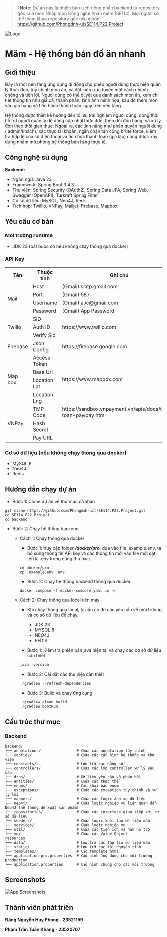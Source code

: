 > **ℹ️ Note:** Dự án này là phiên bản tách riêng phần backend từ repository gốc của môn Nhập môn Công nghệ Phần mềm (SE114). Mọi người có thể tham khảo repository gốc nếu muốn: https://github.com/Phongdnh-uit/SE114.P22.Project

![Logo](https://github.com/Phongdnh-uit/SE114.P22.Project/blob/deployment/backend/backend/src/main/resources/static/images/banner.png)

# Măm - Hệ thống bán đồ ăn nhanh

## Giới thiệu

Đây là một nền tảng ứng dụng di dộng cho phép người dùng thực hiện quản lý thực đơn, tùy chỉnh món ăn, và đặt món trực
tuyến một cách nhanh chóng và tiện lợi.
Người dùng có thể duyệt qua danh sách món ăn, xem chi tiết thông tin như giá cả, thành phần, hình ảnh minh họa, sau đó
thêm món vào giỏ hàng và tiến hành thanh toán ngay trên nền tảng.

Hệ thống được thiết kế hướng đến tối ưu trải nghiệm người dùng, đồng thời hỗ trợ người quản lý dễ dàng cập nhật thực
đơn, theo dõi đơn hàng, và xử lý đơn theo thời gian thực. Ngoài ra, các tính năng như phân quyền người dùng (
admin/khách), xác thực tài khoản, ngăn chặn tấn công brute force, kiểm tra hợp lệ của số điện thoại và tích hợp thanh
toán (giả lập) cũng được xây dựng nhằm mô phỏng hệ thống bán hàng thực tế.

## Công nghệ sử dụng

**Backend:**

- Ngôn ngữ: Java 23
- Framework: Spring Boot 3.4.3
- Thư viện: Spring Security (OAuth2), Spring Data JPA, Spring Web, Swagger (OpenAPI), Turkraft Spring Filter
- Cơ sở dữ liệu: MySQL, Neo4J, Redis
- Tích hợp: Twillio, VNPay, Mailjet, Firebase, Mapbox.

## Yêu cầu cơ bản

### Môi trường runtime

- JDK 23 (bắt buộc có nếu không chạy thông qua docker)

### API Key

<table>
    <tr>
        <th>Tên</th>
        <th>Thuộc tính</th>
        <th>Ghi chú</th>
    </tr>
    <tr>
        <td rowspan="4">Mail</td>
        <td>Host</td>
        <td>(Gmail) smtp.gmail.com</td>
    </tr>
    <tr>
        <td>Port</td>
        <td>(Gmail) 587</td>
    </tr>
    <tr>
        <td>Username</td>
        <td>(Gmail) abc@gmail.com</td>
    </tr>
    <tr>
        <td>Password</td>
        <td>(Gmail) App Password</td>
    </tr>
    <tr>
        <td rowspan="3">Twilio</td>
        <td>SID</td>
        <td rowspan="3">https://www.twilio.com</td>
    </tr>
    <tr>
        <td>Auth ID</td>
    </tr>
    <tr>
        <td>Verify Sid</td>
    </tr>
    <tr>
        <td>Firebase</td>
        <td>Json Config</td>
        <td>https://firebase.google.com</td>
    </tr>
    <tr>
        <td rowspan="4">Map box</td>
        <td>Access Token</td>
        <td rowspan="4">https://www.mapbox.com</td>
    </tr>
    <tr>
        <td>Base Url</td>
    </tr>
    <tr>
        <td>Location Lat</td>
    </tr>
    <tr>
        <td>Location Lng</td>
    </tr>
    <tr>
        <td rowspan="3">VNPay</td>
        <td>TMP Code</td>
        <td>https://sandbox.vnpayment.vn/apis/docs/thanh-toan-pay/pay.html</td>
    </tr>
    <tr>
        <td>Hash Secret</td>
    </tr>
    <tr>
        <td>Pay URL</td>
    </tr>
</table>

### Cơ sở dữ liệu (nếu không chạy thông qua docker)

- MySQL 8
- Neo4J
- Redis

## Hướng dẫn chạy dự án

- Bước 1: Clone dự án về thư mục cá nhân

```
git clone https://github.com/Phongdnh-uit/SE114.P22.Project.git
cd SE114.P22.Project
cd backend
```

- Bước 2: Chạy hệ thống backend

  - Cách 1: Chạy thông qua docker
    - Bước 1: truy cập folder **_/docker/pro_**, dựa vào file .example.env, ta bổ sung thông tin API key và các
      thông tin mới vào file mới đặt tên là .env trong cùng thư mục.
    ```
    cd docker/pro
    cp .example.env .env
    ```
    - Bước 2: Chạy hệ thống backend thông qua docker
    ```
    docker compose -f docker-compose.yaml up -d
    ```
  - Cách 2: Chạy thông qua local trên máy

    - Khi chạy thông qua local, ta cần có đủ các yêu cầu về môi trường và cơ sở dữ liệu để chạy.

      - JDK 23
      - MYSQL 8
      - NEO4J
      - REDIS

    - Bước 1: Kiểm tra phiên bản java hiện tại và chạy các cơ sở dữ liệu cần thiết

    ```java
    java -version
    ```

    - Bước 2: Cài đặt các thư viện cần thiết

    ```java
    ./gradlew --refresh-dependencies
    ```

    - Bước 3: Build và chạy ứng dụng

    ```java
    ./gradlew clean build
    ./gradlew bootRun
    ```

## Cấu trúc thư mục

### Backend

```
backend/
├── annotations/                # Chứa các annotation tùy chỉnh
├── configs/                    # Chứa các cấu hình hệ thống và thư viện
├── constants/                  # Lưu trữ các hằng số
├── controllers/                # Chứa các lớp controller xử lý yêu cầu
├── dtos/                       # Dữ liệu yêu cầu và phản hồi
├── entities/                   # Chứa các thực thể
├── enums/                      # Các khai báo enum
├── exceptions/                 # Chứa các exception tùy chỉnh và xử lý lỗi
├── mappers/                    # Chứa các logic ánh xạ dữ liệu
├── neo4j/                      # Chứa logic nghiệp vụ liên quan đến Neo4J (hệ thống đề xuất sản phẩm)
├── repositories/               # Chứa các interface giao tiếp với cơ sở dữ liệu
├── seeders/                    # Chứa logic khởi tạo dữ liệu mẫu
├── services/                   # Chứa logic nghiệp vụ
├── util/                       # Chứa các tiện ích và hàm hỗ trợ
├── vo/                         # Chứa các Value Object
resources
├── data/                       # Lưu trữ các tập tin dữ liệu mẫu
├── static/                     # Lưu trữ các tài nguyên tĩnh
├── templates/                  # Các template html
├── application-pro.properties  # Cấu hình ứng dụng cho môi trường production
└── application.properties      # Cấu hình chung cho các môi trường
```

## Screenshots

![App Screenshots](https://github.com/Phongdnh-uit/SE114.P22.Project/blob/deployment/backend/backend/src/main/resources/static/images/demo_screenshot.png)


## Thành viên phát triển

**Đặng Nguyễn Huy Phong - 23521159**

**Phạm Trần Tuấn Khang - 23520707**
